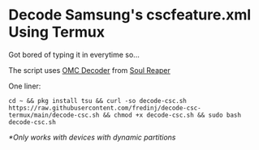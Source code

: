 # Decode Samsung's cscfeature.xml Using Termux

Got bored of typing it in everytime so...

The script uses [OMC Decoder](https://github.com/soulr344/OMCDecoder) from [Soul Reaper](https://github.com/soulr344)

One liner:


```
cd ~ && pkg install tsu && curl -so decode-csc.sh https://raw.githubusercontent.com/fredinj/decode-csc-termux/main/decode-csc.sh && chmod +x decode-csc.sh && sudo bash decode-csc.sh
```

*\*Only works with devices with dynamic partitions*
